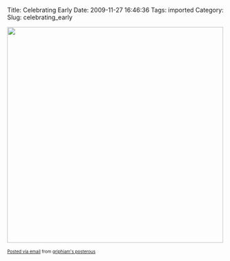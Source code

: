 Title: Celebrating Early
Date: 2009-11-27 16:46:36
Tags: imported
Category: 
Slug: celebrating_early

<a href='http://posterous.com/getfile/files.posterous.com/griphiam/yiBZABkzLEvvZVUYVnUzAbo0IKyawkhNJ0FQZYSQTxXrbN9LwOmzg25ag4EY/photo.jpg'><img src="http://posterous.com/getfile/files.posterous.com/griphiam/4XxwctJQBxmzmWRRxUu1Fr3Hoxo8hSE6l2Qh6fZdQFoGiQ5iidDB92Akzcg9/photo.jpg.scaled.500.jpg" width="500" height="500"/></a> <p style="font-size: 10px;">  <a href="http://posterous.com">Posted via email</a>   from <a href="http://griphiam.posterous.com/celebrating-early">griphiam's posterous</a>    
